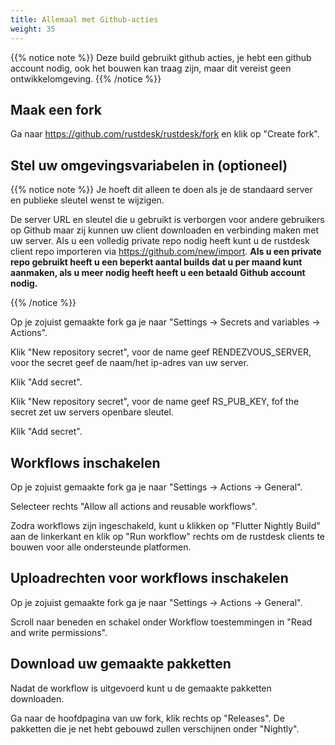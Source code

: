 ```yaml
---
title: Allemaal met Github-acties
weight: 35
---
```


{{% notice note %}}
Deze build gebruikt github acties, je hebt een github account nodig, ook het bouwen kan traag zijn, maar dit vereist geen ontwikkelomgeving.
{{% /notice %}}

## Maak een fork

Ga naar https://github.com/rustdesk/rustdesk/fork en klik op "Create fork".

## Stel uw omgevingsvariabelen in (optioneel)

{{% notice note %}}
Je hoeft dit alleen te doen als je de standaard server en publieke sleutel wenst te wijzigen.

De server URL en sleutel die u gebruikt is verborgen voor andere gebruikers op Github maar zij kunnen uw client downloaden en verbinding maken met uw server. Als u een volledig private repo nodig heeft kunt u de rustdesk client repo importeren via https://github.com/new/import. **Als u een private repo gebruikt heeft u een beperkt aantal builds dat u per maand kunt aanmaken, als u meer nodig heeft heeft u een betaald Github account nodig.**

{{% /notice %}}

Op je zojuist gemaakte fork ga je naar "Settings -> Secrets and variables -> Actions".

Klik "New repository secret", voor de name geef RENDEZVOUS_SERVER, voor the secret geef de naam/het ip-adres van uw server.

Klik "Add secret".

Klik "New repository secret", voor de name geef RS_PUB_KEY, fof the secret zet uw servers openbare sleutel.

Klik "Add secret".

## Workflows inschakelen

Op je zojuist gemaakte fork ga je naar "Settings -> Actions -> General".

Selecteer rechts "Allow all actions and reusable workflows".

Zodra workflows zijn ingeschakeld, kunt u klikken op "Flutter Nightly Build" aan de linkerkant en klik op "Run workflow" rechts om de rustdesk clients te bouwen voor alle ondersteunde platformen.

## Uploadrechten voor workflows inschakelen

Op je zojuist gemaakte fork ga je naar "Settings -> Actions -> General".

Scroll naar beneden en schakel onder Workflow toestemmingen in "Read and write permissions".

## Download uw gemaakte pakketten

Nadat de workflow is uitgevoerd kunt u de gemaakte pakketten downloaden.

Ga naar de hoofdpagina van uw fork, klik rechts op "Releases". De pakketten die je net hebt gebouwd zullen verschijnen onder "Nightly".
